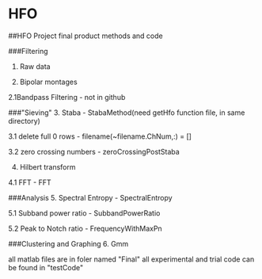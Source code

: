 # HFO
##HFO Project final product methods and code


###Filtering
1. Raw data

2. Bipolar montages

2.1Bandpass Filtering - not in github

###"Sieving"
3. Staba - StabaMethod(need getHfo function file, in same directory)

3.1 delete full 0 rows - filename(~filename.ChNum,:) = []

3.2 zero crossing numbers - zeroCrossingPostStaba


4. Hilbert transform

4.1 FFT - FFT

###Analysis
5. Spectral Entropy - SpectralEntropy

5.1 Subband power ratio - SubbandPowerRatio

5.2 Peak to Notch ratio - FrequencyWithMaxPn

###Clustering and Graphing
6. Gmm


all matlab files are in foler named "Final"
all experimental and trial code can be found in "testCode"
